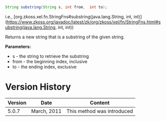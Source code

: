 ```java
String substring(String s, int from,  int to);
```

  
i.e.,
[org.zkoss.xel.fn.StringFns#substring(java.lang.String, int, int)](https://www.zkoss.org/javadoc/latest/zk/org/zkoss/xel/fn/StringFns.html#substring(java.lang.String, int, int))

Returns a new string that is a substring of the given string.

**Parameters:**

- s - the string to retrieve the substring
- from - the beginning index, inclusive
- to - the ending index, exclusive

# Version History

| Version | Date        | Content                    |
|---------|-------------|----------------------------|
| 5.0.7   | March, 2011 | This method was introduced |
